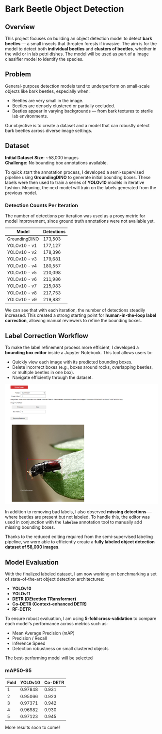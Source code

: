 # Bark Beetle Object Detection

## Overview
This project focuses on building an object detection model to detect **bark beetles** — a small insects that threaten forests if invasive. The aim is for the model to detect both **individual beetles** and **clusters of beetles**, whether in the wild or in lab petri dishes. The model will be used as part of a image classifier model to identify the species.

## Problem
General-purpose detection models tend to underperform on small-scale objects like bark beetles, especially when:

- Beetles are very small in the image.
- Beetles are densely clustered or partially occluded.
- Beetles appear in varying backgrounds — from bark textures to sterile lab environments.

Our objective is to create a dataset and a model that can robustly detect bark beetles across diverse image settings.

## Dataset

**Initial Dataset Size:** ~58,000 images  
**Challenge:** No bounding box annotations available.

To quick start the annotation process, I developed a semi-supervised pipeline using **GroundingDINO** to generate initial bounding boxes. These labels were then used to train a series of **YOLOv10** models in iterative fashion. Meaning, the next model will train on the labels generated from the previous model.

### Detection Counts Per Iteration
The number of detections per iteration was used as a proxy metric for model improvement, since ground truth annotations were not available yet.

| Model         | Detections |
|---------------|------------|
| GroundingDINO | 173,503    |
| YOLOv10 - v1  | 177,127    |
| YOLOv10 - v2  | 178,396    |
| YOLOv10 - v3  | 179,681    |
| YOLOv10 - v4  | 180,557    |
| YOLOv10 - v5  | 210,098    |
| YOLOv10 - v6  | 211,986    |
| YOLOv10 - v7  | 215,083    |
| YOLOv10 - v8  | 217,753    |
| YOLOv10 - v9  | 219,882    |

We can see that with each iteration, the number of detections steadily increased. This created a strong starting point for **human-in-the-loop label correction**, allowing manual reviewers to refine the bounding boxes.

## Label Correction Workflow

To make the label refinement process more efficient, I developed a **bounding box editor** inside a Jupyter Notebook. This tool allows users to:

- Quickly view each image with its predicted bounding boxes.
- Delete incorrect boxes (e.g., boxes around rocks, overlapping beetles, or multiple beetles in one box).
- Navigate efficiently through the dataset.


![Bounding Box Editor Screenshot](clean_data/editor.png)

In addition to removing bad labels, I also observed **missing detections** — where beetles are present but not labeled. To handle this, the editor was used in conjunction with the **`labelme`** annotation tool to manually add missing bounding boxes.

Thanks to the reduced editing required from the semi-supervised labeling pipeline, we were able to efficiently create a **fully labeled object detection dataset of 58,000 images**.

## Model Evaluation

With the finalized labeled dataset, I am now working on benchmarking a set of state-of-the-art object detection architectures:

- **YOLOv10**
- **YOLOv11**
- **DETR (DEtection TRansformer)**
- **Co-DETR (Context-enhanced DETR)**
- **RF-DETR**

To ensure robust evaluation, I am using **5-fold cross-validation** to compare each model's performance across metrics such as:

- Mean Average Precision (mAP)
- Precision / Recall
- Inference Speed
- Detection robustness on small clustered objects

The best-performing model will be selected

### mAP50-95
| Fold | YOLOv10          | Co-DETR          |
|------|------------------|------------------|
| 1    | 0.97848          | 0.931            |
| 2    | 0.95066          | 0.923            |
| 3    | 0.97371          | 0.942            |
| 4    | 0.96982          | 0.930            |
| 5    | 0.97123          | 0.945            |

More results soon to come!
